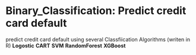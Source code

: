 # Binary_Classification: Predict credit card default
 predict credit card default using several Classfiication Algorithms (writen in R)
**Logostic**   **CART**   **SVM**   **RandomForest**   **XGBoost**
